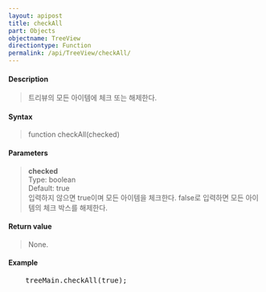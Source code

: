 ```yaml
---
layout: apipost
title: checkAll
part: Objects
objectname: TreeView
directiontype: Function
permalink: /api/TreeView/checkAll/
---
```



#### Description

> 트리뷰의 모든 아이템에 체크 또는 해제한다.

#### Syntax

> function checkAll(checked)

#### Parameters

> **checked**  
> Type: boolean  
> Default: true  
> 입력하지 않으면 true이며 모든 아이템을 체크한다. false로 입력하면 모든 아이템의 체크 박스를 해제한다.  

#### Return value

> None.  

#### Example

<pre class="prettyprint">
    treeMain.checkAll(true);
</pre>


